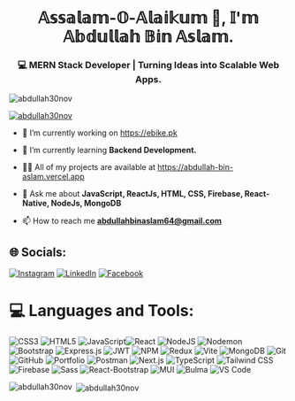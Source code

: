 <h1 align="center">𝔸𝕤𝕤𝕒𝕝𝕒𝕞-𝕆-𝔸𝕝𝕒𝕚𝕜𝕦𝕞 👋, 𝕀'𝕞 𝔸𝕓𝕕𝕦𝕝𝕝𝕒𝕙 𝔹𝕚𝕟 𝔸𝕤𝕝𝕒𝕞.</h1>
<h3 align="center">💻 MERN Stack Developer | Turning Ideas into Scalable Web Apps.</h3>

<p align="left"> <img src="https://komarev.com/ghpvc/?username=abdullah30nov&label=Profile%20views&color=0e75b6&style=flat" alt="abdullah30nov" /> </p>

<p align="left"> <a href="https://github.com/ryo-ma/github-profile-trophy"><img src="https://github-profile-trophy.vercel.app/?username=abdullah30nov" alt="abdullah30nov" /></a> </p>

- 🔭 I’m currently working on https://ebike.pk

- 🌱 I’m currently learning **Backend Development.**

- 👨‍💻 All of my projects are available at https://abdullah-bin-aslam.vercel.app

- 💬 Ask me about **JavaScript, ReactJs, HTML, CSS, Firebase, React-Native, NodeJs, MongoDB**

- 📫 How to reach me **abdullahbinaslam64@gmail.com**

## 🌐 Socials:
[![Instagram](https://img.shields.io/badge/Instagram-%23E4405F.svg?logo=Instagram&logoColor=white)](https://www.instagram.com/abdullah30nov/) [![LinkedIn](https://img.shields.io/badge/LinkedIn-%230077B5.svg?logo=linkedin&logoColor=white)](https://www.linkedin.com/in/abdullah30nov/) [![Facebook](https://img.shields.io/badge/Facebook-%231877F2.svg?logo=facebook&logoColor=white)](https://www.facebook.com/profile.php?id=61563010742089&sk=friends)



# 💻 Languages and Tools:
![CSS3](https://img.shields.io/badge/css3-%231572B6.svg?style=for-the-badge&logo=css3&logoColor=white) ![HTML5](https://img.shields.io/badge/html5-%23E34F26.svg?style=for-the-badge&logo=html5&logoColor=white) ![JavaScript](https://img.shields.io/badge/javascript-%23323330.svg?style=for-the-badge&logo=javascript&logoColor=%23F7DF1E)![React](https://img.shields.io/badge/react-%2320232a.svg?style=for-the-badge&logo=react&logoColor=%2361DAFB) ![NodeJS](https://img.shields.io/badge/node.js-6DA55F?style=for-the-badge&logo=node.js&logoColor=white) ![Nodemon](https://img.shields.io/badge/NODEMON-%23323330.svg?style=for-the-badge&logo=nodemon&logoColor=%BBDEAD) ![Bootstrap](https://img.shields.io/badge/bootstrap-%238511FA.svg?style=for-the-badge&logo=bootstrap&logoColor=white) ![Express.js](https://img.shields.io/badge/express.js-%23404d59.svg?style=for-the-badge&logo=express&logoColor=%2361DAFB) ![JWT](https://img.shields.io/badge/JWT-black?style=for-the-badge&logo=JSON%20web%20tokens) ![NPM](https://img.shields.io/badge/NPM-%23CB3837.svg?style=for-the-badge&logo=npm&logoColor=white) ![Redux](https://img.shields.io/badge/redux-%23593d88.svg?style=for-the-badge&logo=redux&logoColor=white) ![Vite](https://img.shields.io/badge/vite-%23646CFF.svg?style=for-the-badge&logo=vite&logoColor=white) ![MongoDB](https://img.shields.io/badge/MongoDB-%234ea94b.svg?style=for-the-badge&logo=mongodb&logoColor=white) ![Git](https://img.shields.io/badge/git-%23F05033.svg?style=for-the-badge&logo=git&logoColor=white) ![GitHub](https://img.shields.io/badge/github-%23121011.svg?style=for-the-badge&logo=github&logoColor=white) ![Portfolio](https://img.shields.io/badge/Portfolio-%23000000.svg?style=for-the-badge&logo=firefox&logoColor=#FF7139) ![Postman](https://img.shields.io/badge/Postman-FF6C37?style=for-the-badge&logo=postman&logoColor=white) ![Next.js](https://img.shields.io/badge/Next.js-000000?style=for-the-badge&logo=next.js&logoColor=white) ![TypeScript](https://img.shields.io/badge/TypeScript-3178C6?style=for-the-badge&logo=typescript&logoColor=white) ![Tailwind CSS](https://img.shields.io/badge/Tailwind_CSS-06B6D4?style=for-the-badge&logo=tailwind-css&logoColor=white) ![Firebase](https://img.shields.io/badge/Firebase-FFCA28?style=for-the-badge&logo=firebase&logoColor=black) ![Sass](https://img.shields.io/badge/Sass-CC6699?style=for-the-badge&logo=sass&logoColor=white) ![React-Bootstrap](https://img.shields.io/badge/React--Bootstrap-563d7c?style=for-the-badge&logo=bootstrap&logoColor=white) ![MUI](https://img.shields.io/badge/MUI-007FFF?style=for-the-badge&logo=mui&logoColor=white) ![Bulma](https://img.shields.io/badge/Bulma-00D1B2?style=for-the-badge&logo=bulma&logoColor=white) ![VS Code](https://img.shields.io/badge/VS%20Code-007ACC?style=for-the-badge&logo=visual-studio-code&logoColor=white)

<p><img align="left" src="https://github-readme-stats.vercel.app/api/top-langs?username=abdullah30nov&show_icons=true&locale=en&layout=compact" alt="abdullah30nov" /></p>
<p>&nbsp;<img align="center" src="https://github-readme-stats.vercel.app/api?username=abdullah30nov&show_icons=true&locale=en" alt="abdullah30nov" /></p>
